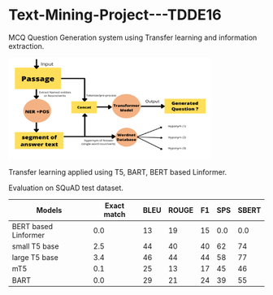 # Text-Mining-Project---TDDE16
MCQ Question Generation system using Transfer learning and information extraction.

<img src="https://github.com/jkenavdekar/Text-Mining-Project---TDDE16/blob/main/QG%20block.png" width="400" height="200">

Transfer learning applied using T5, BART, BERT based Linformer.

Evaluation on SQuAD test dataset.

|    Models     |  Exact match  |  BLEU  |  ROUGE  |  F1  |  SPS  |  SBERT  |
| ----- | ------ | ----- | ----- | -----| ----- | ----- |
| BERT based Linformer  | 0.0 | 13 | 19 | 15 | 0.0 | 0.0 |
| small T5 base  | 2.5 | 44 | 40 | 40 | 62 | 74 |
| large T5 base  | 3.4 | 46 | 44 | 44 | 58 | 77 |
| mT5  | 0.1 | 25 | 13 | 17 | 45 | 46 |
| BART  | 0.0 | 29 | 21 | 24 | 39 | 55 |

